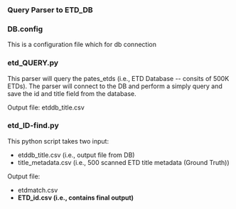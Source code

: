 ### Query Parser to ETD_DB

### DB.config
This is a configuration file which for db connection

### etd_QUERY.py
This parser will query the pates_etds (i.e., ETD Database -- consits of 500K ETDs).
The parser will connect to the DB and perform a simply query and save the id and title 
field from the database. 

Output file: etddb_title.csv

### etd_ID-find.py
This python script takes two input:
* etddb_title.csv (i.e., output file from DB)
* title_metadata.csv (i.e., 500 scanned ETD title metadata (Ground Truth))

Output file: 
* etdmatch.csv
* **ETD_id.csv (i.e., contains final output)**
